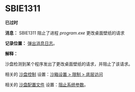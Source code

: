 # SBIE1311

**已过时**

**消息：** SBIE1311 阻止了进程 _program.exe_ 更改桌面壁纸的请求

**记录位置：** [弹出消息日志](PopupMessageLog.md)。

**解释：**

沙盘检测到某个程序发出了更改桌面壁纸的请求，并阻止了该请求。

相关的 [沙盘控制](SandboxieControl.md) 设置：[沙箱设置 > 限制 > 底层访问](RestrictionsSettings.md#low-level-access--removed)

相关的 [沙盘配置文件](SandboxieIni.md) 设置：[阻止系统参数](BlockSysParam.md)。
